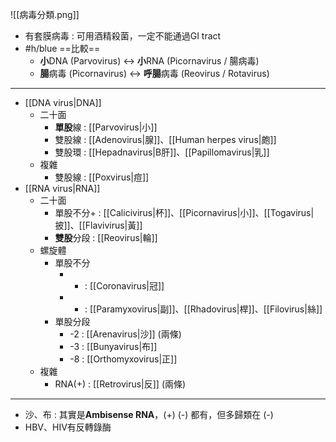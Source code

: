 ![[病毒分類.png]]
- 有套膜病毒 : 可用酒精殺菌，一定不能通過GI tract
- #h/blue ==比較==
	- **小**DNA (Parvovirus) <-> **小**RNA (Picornavirus / 腸病毒)
	- **腸**病毒 (Picornavirus) <-> **呼腸**病毒 (Reovirus / Rotavirus)
***
- [[DNA virus|DNA]]
	- 二十面
		- **單股**線 : [[Parvovirus|小]]
		- 雙股線 : [[Adenovirus|腺]]、[[Human herpes virus|皰]]
		- 雙股環 : [[Hepadnavirus|B肝]]、[[Papillomavirus|乳]]
	- 複雜
		- 雙股線 : [[Poxvirus|痘]]
- [[RNA virus|RNA]]
	- 二十面
		- 單股不分+ : [[Calicivirus|杯]]、[[Picornavirus|小]]、[[Togavirus|披]]、[[Flavivirus|黃]]
		- **雙股**分段 : [[Reovirus|輪]]
	- 螺旋體
		- 單股不分
			- + : [[Coronavirus|冠]]
			- - : [[Paramyxovirus|副]]、[[Rhadovirus|桿]]、[[Filovirus|絲]]
		- 單股分段
			- -2 : [[Arenavirus|沙]] (兩條)
			- -3 : [[Bunyavirus|布]]
			- -8 : [[Orthomyxovirus|正]]
	- 複雜
		- RNA(+) : [[Retrovirus|反]] (兩條)
***
- 沙、布 : 其實是**Ambisense RNA**，(+) (-) 都有，但多歸類在 (-)
- HBV、HIV有反轉錄酶
